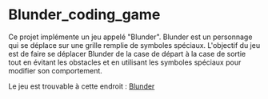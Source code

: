 # Blunder_coding_game


Ce projet implémente un jeu appelé "Blunder". Blunder est un personnage qui se déplace sur une grille remplie de symboles spéciaux. L'objectif du jeu est de faire se déplacer Blunder de la case de départ à la case de sortie tout en évitant les obstacles et en utilisant les symboles spéciaux pour modifier son comportement.

Le jeu est trouvable à cette endroit : [Blunder](https://www.codingame.com/ide/puzzle/blunder-episode-1)